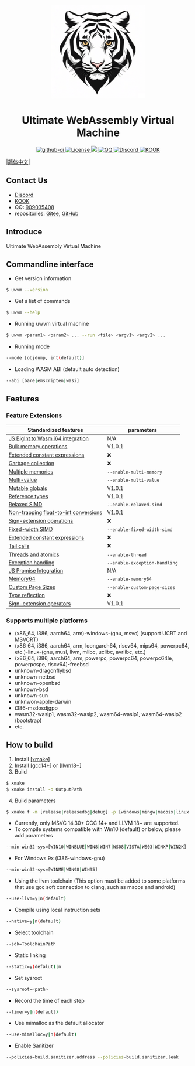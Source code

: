 <div style="text-align:center">
    <img src="documents/images/logo_256x256.png" , alt="logo" />
    <h1>Ultimate WebAssembly Virtual Machine</h1>
    <a href="https://github.com/UltiELF/uwvm/actions?query=workflow%3Auwvm-build">
      <img src="https://img.shields.io/github/actions/workflow/status/UltiELF/uwvm/uwvm.yml?branch=dev&logo=linux" alt="github-ci" />
    </a>
    <a href="LICENSE.md">
        <img src="https://img.shields.io/badge/License-Apache%202.0-green.svg" , alt="License" />
    </a>
    <a href="https://en.cppreference.com">
        <img src="https://img.shields.io/badge/language-c++23-blue.svg" ,alt="cppreference" />
    </a>
    <a
        href="http://qm.qq.com/cgi-bin/qm/qr?_wv=1027&k=ZC_7qjkJTPdDT1-mjefD-a8X5V30A_ql&authKey=CJ41sGDX5Oyut4IccWrKUdsqSfbgJztM7OiJ4etn7ruTJRpYbgi%2FIrfEEJxHOZew&noverify=0&group_code=909035408">
        <img src="https://img.shields.io/badge/chat-on%20QQ-red.svg" , alt="QQ" />
    </a>
    <a
        href="https://discord.gg/xkvGy79e">
        <img src="https://img.shields.io/badge/chat-on%20Discord-7289da.svg" , alt="Discord" />
    </a>
    <a
        href="https://kook.top/L7rWIo">
        <img src="https://img.shields.io/badge/chat-on%20KOOK-6bff1d.svg" , alt="KOOK" />
    </a>
</div>

|[简体中文](README.zh_CN.md)|

## Contact Us

- [Discord](https://discord.gg/xkvGy79e)
- [KOOK](https://kook.top/L7rWIo)
- QQ: [909035408](http://qm.qq.com/cgi-bin/qm/qr?_wv=1027&k=ZC_7qjkJTPdDT1-mjefD-a8X5V30A_ql&authKey=CJ41sGDX5Oyut4IccWrKUdsqSfbgJztM7OiJ4etn7ruTJRpYbgi%2FIrfEEJxHOZew&noverify=0&group_code=909035408)
- repositories: [Gitee](https://gitee.com/UltiELF/uwvm), [GitHub](https://github.com/UltiELF/uwvm)

## Introduce
Ultimate WebAssembly Virtual Machine

## Commandline interface
* Get version information
```bash
$ uwvm --version
```
* Get a list of commands
```bash
$ uwvm --help
```
* Running uwvm virtual machine
```bash
$ uwvm <param1> <param2> ... --run <file> <argv1> <argv2> ...
```
* Running mode
```bash
--mode [objdump, int(default)]
```
* Loading WASM ABI (default auto detection)
```bash
--abi [bare|emscripten|wasi]
```

## Features
### Feature Extensions
| Standardized features                                                                                                                              |     parameters                       |
|----------------------------------------------------------------------------------------------------------------------------------------------------|--------------------------------------|
| [JS BigInt to Wasm i64 integration](https://github.com/WebAssembly/JS-BigInt-integration)                                                          |  N/A                                 |
| [Bulk memory operations](https://github.com/WebAssembly/bulk-memory-operations/blob/master/proposals/bulk-memory-operations/Overview.md)           |  V1.0.1                              |
| [Extended constant expressions](https://github.com/WebAssembly/extended-const/blob/master/proposals/extended-const/Overview.md)                    |  :x:                                 |
| [Garbage collection](https://github.com/WebAssembly/gc)                                                                                            |  :x:                                 |
| [Multiple memories](https://github.com/WebAssembly/multi-memory/blob/master/proposals/multi-memory/Overview.md)                                    |  ```--enable-multi-memory```         |
| [Multi-value](https://github.com/WebAssembly/spec/blob/master/proposals/multi-value/Overview.md)                                                   |  ```--enable-multi-value```          |
| [Mutable globals](https://github.com/WebAssembly/mutable-global/blob/master/proposals/mutable-global/Overview.md)                                  |  V1.0.1                              |
| [Reference types](https://github.com/WebAssembly/reference-types/blob/master/proposals/reference-types/Overview.md)                                |  V1.0.1                              |
| [Relaxed SIMD](https://github.com/WebAssembly/relaxed-simd/tree/main/proposals/relaxed-simd)                                                       |  ```--enable-relaxed-simd```         |
| [Non-trapping float-to-int conversions](https://github.com/WebAssembly/spec/blob/master/proposals/nontrapping-float-to-int-conversion/Overview.md) |  V1.0.1                              |
| [Sign-extension operations](https://github.com/WebAssembly/spec/blob/master/proposals/sign-extension-ops/Overview.md)                              |  :x:                                 |
| [Fixed-width SIMD](https://github.com/WebAssembly/simd/blob/master/proposals/simd/SIMD.md)                                                         |  ```--enable-fixed-width-simd```     |
| [Extended constant expressions](https://github.com/WebAssembly/extended-const/blob/master/proposals/extended-const/Overview.md)                    |  :x:                                 |
| [Tail calls](https://github.com/WebAssembly/tail-call/blob/master/proposals/tail-call/Overview.md)                                                 |  :x:                                 |
| [Threads and atomics](https://github.com/WebAssembly/threads/blob/master/proposals/threads/Overview.md)                                            |  ```--enable-thread```               |
| [Exception handling](https://github.com/WebAssembly/exception-handling/blob/master/proposals/exception-handling/Exceptions.md)                     |  ```--enable-exception-handling```   |
| [JS Promise Integration](https://github.com/WebAssembly/js-promise-integration)                                                                    |  N/A                                 |
| [Memory64](https://github.com/WebAssembly/memory64/blob/master/proposals/memory64/Overview.md)                                                     |  ```--enable-memory64```             |
| [Custom Page Sizes](https://github.com/WebAssembly/custom-page-sizes/blob/main/proposals/custom-page-sizes/Overview.md)                            |  ```--enable-custom-page-sizes```    |
| [Type reflection](https://github.com/WebAssembly/js-types/blob/main/proposals/js-types/Overview.md)                                                |  :x:                                 |
| [Sign-extension operators](https://github.com/WebAssembly/sign-extension-ops/blob/master/proposals/sign-extension-ops/Overview.md)                 |  V1.0.1                              |

### Supports multiple platforms
* (x86\_64, i386, aarch64, arm)-windows-(gnu, msvc) (support UCRT and MSVCRT)
* (x86\_64, i386, aarch64, arm, loongarch64, riscv64, mips64, powerpc64, etc.)-linux-(gnu, musl, llvm, mlibc, uclibc, avrlibc, etc.)
* (x86\_64, i386, aarch64, arm, powerpc, powerpc64, powerpc64le, powerpcspe, riscv64)-freebsd
* unknown-dragonflybsd
* unknown-netbsd
* unknown-openbsd
* unknown-bsd
* unknown-sun
* unknwon-apple-darwin
* i386-msdosdjgpp
* wasm32-wasip1, wasm32-wasip2, wasm64-wasip1, wasm64-wasip2 (bootstrap)
* etc.

## How to build
1. Install [[xmake]](https://github.com/xmake-io/xmake/)
2. Install [[gcc14+]](https://github.com/trcrsired/gcc-releases/releases) or [[llvm18+]](https://github.com/trcrsired/llvm-releases/releases)
3. Build
```bash
$ xmake 
$ xmake install -o OutputPath 
```
4. Build parameters
```bash
$ xmake f -m [release|releasedbg|debug] -p [windows|mingw|macosx|linux|iphoneos ..] -a [x86_64|i386|arm|aarch64 ..] --cppstdlib=[default|libstdc++|libc++] ..
```
* Currently, only MSVC 14.30+ GCC 14+ and LLVM 18+ are supported.
* To compile systems compatible with Win10 (default) or below, please add parameters
```bash 
--min-win32-sys=[WIN10|WINBLUE|WIN8|WIN7|WS08|VISTA|WS03|WINXP|WIN2K] 
```
* For Windows 9x (i386-windows-gnu)
```bash 
--min-win32-sys=[WINME|WIN98|WIN95]
```
* Using the llvm toolchain (This option must be added to some platforms that use gcc soft connection to clang, such as macos and android)
```bash 
--use-llvm=y|n(default)
```
* Compile using local instruction sets
```bash 
--native=y|n(default)
```
* Select toolchain
```bash 
--sdk=ToolchainPath
```
* Static linking
```bash 
--static=y(defalut)|n
```
* Set sysroot
```bash 
--sysroot=<path>
```
* Record the time of each step
```bash 
--timer=y|n(default)
```
* Use mimalloc as the default allocator
```bash 
--use-mimalloc=y|n(default)
```
* Enable Sanitizer
```bash 
--policies=build.sanitizer.address --policies=build.sanitizer.leak
```

